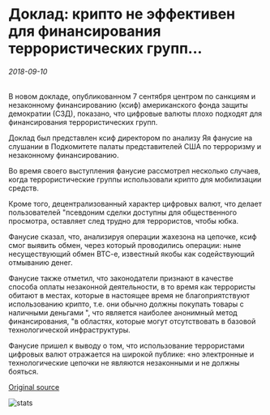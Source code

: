 # Доклад: крипто не эффективен для финансирования террористических групп...

###### 2018-09-10

В новом докладе, опубликованном 7 сентября центром по санкциям и незаконному финансированию (ксиф) американского фонда защиты демократии (СЗД), показано, что цифровые валюты плохо подходят для финансирования террористических групп.

Доклад был представлен ксиф директором по анализу Яя фанусие на слушании в Подкомитете палаты представителей США по терроризму и незаконному финансированию.

Во время своего выступления фанусие рассмотрел несколько случаев, когда террористические группы использовали крипто для мобилизации средств.

Кроме того, децентрализованный характер цифровых валют, что делает пользователей "псевдоним сделки доступны для общественного просмотра, оставляет след трудно для террористов, чтобы юбка.

Фанусие сказал, что, анализируя операции жахезона на цепочке, ксиф смог выявить обмен, через который проводились операции: ныне несуществующий обмен BTC-e, известный якобы как содействующий отмыванию денег.

Фанусие также отметил, что законодатели признают в качестве способа оплаты незаконной деятельности, в то время как террористы обитают в местах, которые в настоящее время не благоприятствуют использованию крипто, т.е. они обычно должны покупать товары с наличными деньгами ", что является наиболее анонимный метод финансирования, "в областях, которые могут отсутствовать в базовой технологической инфраструктуры.

Фанусие пришел к выводу о том, что использование террористами цифровых валют отражается на широкой публике: «но электронные и технологические цепочки не являются незаконными и не должны бояться.

[Original source](https://cointelegraph.com/news/report-crypto-not-effective-for-financing-terrorist-groups)

![stats](https://c.statcounter.com/11760860/0/a89fa40b/1/ "stats")